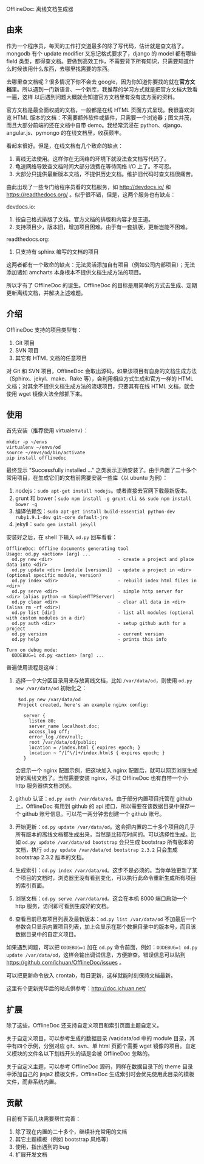 OfflineDoc: 离线文档生成器

## 由来

作为一个程序员，每天的工作打交道最多的除了写代码，估计就是查文档了。mongodb 有个 update modifier 又忘记格式要求了，django 的 model 都有哪些 field 类型，都得查文档。要做到高效工作，不需要背下所有知识，只需要知道什么时候该用什么东西，去哪里找需要的东西。

去哪里查文档呢？很多情况下你不会去 google，因为你知道你要找的就在**官方文档**里。所以遇到一门新语言、一个新库，我推荐的学习方式就是把官方文档大致看一遍，这样 以后遇到问题大概就会知道官方文档里有没有这方面的资料。

官方文档是最全面权威的文档，一般都是在线 HTML 页面方式呈现。我很喜欢浏览 HTML 版本的文档：不需要额外软件或插件，只需要一个浏览器；图文并茂，而且大部分前端的还在文档中自带 demo。我经常沉浸在 python、django、angular.js、pymongo 的在线文档里，收获颇丰。

看起来很好。但是，在线文档有几个致命的缺点：

1. 离线无法使用。这样你在无网络的环境下就没法查文档写代码了。
2. 龟速网络导致查文档时间大部分浪费在等待网络 I/O 上了。不可忍。
3. 大部分只提供最新版本文档，不提供历史文档。维护旧代码时查文档很痛苦。

由此出现了一些专门给程序员看的文档服务，如 http://devdocs.io/ 和 https://readthedocs.org/ 。似乎很不错，但是，这两个服务也有缺点：

devdocs.io:

1. 按自己格式排版了文档。官方文档的排版和内容才是王道。
2. 支持项目少，版本旧，增加项目困难。由于有一套排版，更新岂能不困难。

readthedocs.org:

1. 只支持有 sphinx 编写的文档的项目

这两者都有一个致命的缺点：无法灵活添加自有项目（例如公司内部项目）；无法添加诸如 amcharts 本身根本不提供文档生成方法的项目。

所以才有了 OfflineDoc 的诞生。OfflineDoc 的目标是用简单的方式去生成、定期更新离线文档，并解决上述难题。


## 介绍

OfflineDoc 支持的项目类型有：

1. Git 项目
2. SVN 项目
3. 其它有 HTML 文档的任意项目

对 Git 和 SVN 项目，OfflineDoc 会取出源码，如果该项目有自身的文档生成方法（Sphinx、jekyl、make、Rake 等），会利用相应方式生成和官方一样的 HTML 文档；对其余不提供文档生成方法的流氓项目，只要其有在线 HTML 文档，就会使用 wget 镜像大法全部抓下来。


## 使用

首先安装（推荐使用 virtualenv）：

    mkdir -p ~/envs
    virtualenv ~/envs/od
    source ~/envs/od/bin/activate
    pip install offlinedoc

最终显示 "Successfully installed ..." 之类表示正确安装了。由于内置了二十多个常用项目，在生成它们的文档前需要安装一些库（以 ubuntu 为例）：

1. nodejs：`sudo apt-get install nodejs`。或者直接去官网下载最新版本。
2. grunt 和 bower：`sudo npm install -g grunt-cli && sudo npm install bower -g`
3. 编译依赖包：`sudo apt-get install build-essential python-dev ruby1.9.1-dev git-core default-jre`
4. jekyll：`sudo gem install jekyll`

安装好之后，在 shell 下输入 `od.py` 回车看看：

    OfflineDoc: Offline documents generating tool
    Usage: od.py <action> [arg] ...
      od.py new <dir>                        - create a project and place data into <dir>
      od.py update <dir> [module [version]]  - update a project in <dir> (optional specific module, version)
      od.py index <dir>                      - rebuild index html files in <dir>
      od.py serve <dir>                      - simple http server for <dir> (alias python -m SimpleHTTPServer)
      od.py clear <dir>                      - clear all data in <dir> (alias rm -rf <dir>)
      od.py list [dir]                       - list all modules (optional with custom modules in a dir)
      od.py auth <dir>                       - setup github auth for a project
      od.py version                          - current version
      od.py help                             - prints this info

    Turn on debug mode:
      ODDEBUG=1 od.py <action> [arg] ...

普遍使用流程是这样：

1. 选择一个大分区目录用来存放离线文档，比如 `/var/data/od`，则使用 `od.py new /var/data/od` 初始化之：

        $od.py new /var/data/od
        Project created, here's an example nginx config:

          server {
            listen 80;
            server_name localhost.doc;
            access_log off;
            error_log /dev/null;
            root /var/data/od/public;
            location = /index.html { expires epoch; }
            location ~ ^/[^\/]+/index.html$ { expires epoch; }
          }

    会显示一个 nginx 配置示例，把这块加入 nginx 配置后，就可以网页浏览生成好的离线文档了。当然需要安装 nginx，不过 OfflineDoc 也有自带一个小 http 服务器供文档浏览。
2. github 认证：`od.py auth /var/data/od`。由于部分内置项目托管在 github 上，OfflineDoc 有用到 github 的 api 接口，所以需要在该数据目录中保存一个 github 账号信息。可以花一两分钟去创建一个 github 账号。
3. 开始更新：`od.py update /var/data/od`。这会把内置的二十多个项目的几乎所有版本的离线文档都生成出来，当然是比较花时间的。可以选择性生成。比如 `od.py update /var/data/od bootstrap` 会只生成 bootstrap 所有版本的文档，执行 `od.py update /var/data/od bootstrap 2.3.2` 只会生成 bootstrap 2.3.2 版本的文档。
4. 生成索引：`od.py index /var/data/od`。这步不是必须的。当你单独更新了某个项目的文档时，浏览器里没有看到变化，可以执行此命令重新生成所有项目的索引页面。
5. 浏览文档：`od.py serve /var/data/od`。这会在本机 8000 端口启动一个 http 服务，访问即可看到生成好的文档。
6. 查看目前已有项目列表及最新版本：`od.py list /var/data/od` 不加最后一个参数会只显示内置项目列表，加上会显示在那个数据目录中的版本号，而且该数据目录中的自定义项目。

如果遇到问题，可以把 `ODDEBUG=1` 加在 `od.py` 命令前面，例如：`ODDEBUG=1 od.py update /var/data/od`，这样会输出调试信息，方便排查。错误信息可以贴到 https://github.com/ichuan/OfflineDoc/issues 。

可以把更新命令放入 crontab，每日更新，这样就能时刻保持文档最新。

这里有个更新完毕后的站点供参考：http://doc.ichuan.net/


## 扩展

除了这些，OfflineDoc 还支持自定义项目和索引页面主题自定义。

关于自定义项目，可以参考生成的数据目录 /var/data/od 中的 module 目录，其中有四个示例，分别对应 git、svn、单 html 页面个需要 wget 镜像的项目。自定义模块的文件名以下划线开头的话是会被 OfflineDoc 忽略的。

关于自定义主题，可以参考 OfflineDoc 源码，同样在数据目录下的 theme 目录中添加自己的 jinja2 模板文件，OfflineDoc 生成索引时会优先使用此目录的模板文件，而非系统内置。


## 贡献

目前有下面几块需要帮忙完善：

1. 除了现在内置的二十多个，继续补充常用的文档
2. 其它主题模板（例如 bootstrap 风格等）
3. 使用，指出遇到的 bug
4. 扩展开发文档
